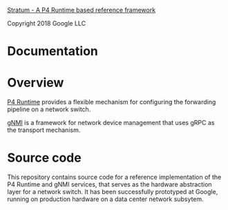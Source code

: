 [Stratum - A P4 Runtime based reference framework](https://github.com/stratum/stratum.git)

Copyright 2018 Google LLC

# Documentation

# Overview


[P4 Runtime](https://p4.org/p4-runtime) provides a flexible mechanism for
configuring the forwarding pipeline on a network switch.

[gNMI](https://github.com/openconfig/reference/tree/master/rpc/gnmi) is a
framework for network device management that uses gRPC as the transport
mechanism.

# Source code

This repository contains source code for a reference implementation of
the P4 Runtime and gNMI services, that serves as the hardware abstraction layer
for a network switch. It has been successfully prototyped at Google, running on
production hardware on a data center network subsytem.
